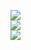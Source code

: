 ![](https://github-readme-stats.vercel.app/api?username=nixtomalon&theme=dark&hide_border=false&include_all_commits=false&count_private=false)<br/>
![](https://github-readme-streak-stats.herokuapp.com/?user=nixtomalon&theme=dark&hide_border=false)<br/>
![](https://github-readme-stats.vercel.app/api/top-langs/?username=nixtomalon&theme=dark&hide_border=false&include_all_commits=false&count_private=false&layout=compact)
